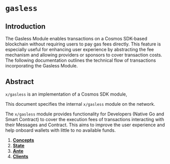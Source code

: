 <!--
order: 0
title: Gasless Overview
parent:
  title: "gasless"
-->

# `gasless`

## Introduction

The Gasless Module enables transactions on a Cosmos SDK-based blockchain without requiring users to pay gas fees directly. This feature is especially useful for enhancing user experience by abstracting the fee mechanism and allowing providers or sponsors to cover transaction costs. The following documentation outlines the technical flow of transactions incorporating the Gasless Module.

## Abstract

`x/gasless` is an implementation of a Cosmos SDK module, 

This document specifies the internal `x/gasless` module on the network.

The `x/gasless` module provides functionality for Developers (Native Go and Smart Contract) to cover the execution fees of transactions interacting with their Messages and Contract. This aims to improve the user experience and help onboard wallets with little to no available funds.

1. **[Concepts](01_concepts.md)**
2. **[State](02_state.md)**
3. **[Ante](03_ante.md)**
4. **[Clients](04_clients.md)**
